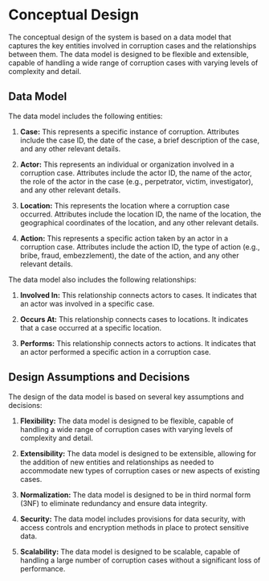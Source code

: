 # Conceptual Design

The conceptual design of the system is based on a data model that captures the key entities involved in corruption cases and the relationships between them. The data model is designed to be flexible and extensible, capable of handling a wide range of corruption cases with varying levels of complexity and detail.

## Data Model

The data model includes the following entities:

1. **Case:** This represents a specific instance of corruption. Attributes include the case ID, the date of the case, a brief description of the case, and any other relevant details.

2. **Actor:** This represents an individual or organization involved in a corruption case. Attributes include the actor ID, the name of the actor, the role of the actor in the case (e.g., perpetrator, victim, investigator), and any other relevant details.

3. **Location:** This represents the location where a corruption case occurred. Attributes include the location ID, the name of the location, the geographical coordinates of the location, and any other relevant details.

4. **Action:** This represents a specific action taken by an actor in a corruption case. Attributes include the action ID, the type of action (e.g., bribe, fraud, embezzlement), the date of the action, and any other relevant details.

The data model also includes the following relationships:

1. **Involved In:** This relationship connects actors to cases. It indicates that an actor was involved in a specific case.

2. **Occurs At:** This relationship connects cases to locations. It indicates that a case occurred at a specific location.

3. **Performs:** This relationship connects actors to actions. It indicates that an actor performed a specific action in a corruption case.

## Design Assumptions and Decisions

The design of the data model is based on several key assumptions and decisions:

1. **Flexibility:** The data model is designed to be flexible, capable of handling a wide range of corruption cases with varying levels of complexity and detail.

2. **Extensibility:** The data model is designed to be extensible, allowing for the addition of new entities and relationships as needed to accommodate new types of corruption cases or new aspects of existing cases.

3. **Normalization:** The data model is designed to be in third normal form (3NF) to eliminate redundancy and ensure data integrity.

4. **Security:** The data model includes provisions for data security, with access controls and encryption methods in place to protect sensitive data.

5. **Scalability:** The data model is designed to be scalable, capable of handling a large number of corruption cases without a significant loss of performance.
